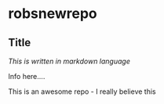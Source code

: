 # robsnewrepo

## Title

*This is written in markdown language*

Info here....

This is an awesome repo - I really believe this
